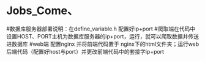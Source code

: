# Jobs_Come、
#数据库服务器部署说明：在define_variable.h 配置好ip+port
#爬取端在代码中设置HOST、PORT主机为数据库服务器的ip+port，运行，就可以爬取数据并传送进数据库
#web端 配置nginx 并将前端代码置于 nginx下的html文件夹；运行web后端代码（配置好host与port）并更改前端代码中的套接字ip+port
